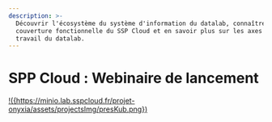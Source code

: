 ```yaml
---
description: >-
  Découvrir l'écosystème du système d'information du datalab, connaître la
  couverture fonctionnelle du SSP Cloud et en savoir plus sur les axes de
  travail du datalab.
---
```


# SPP Cloud : Webinaire de lancement

[!({https://minio.lab.sspcloud.fr/projet-onyxia/assets/projectsImg/presKub.png})]({https://minio.lab.sspcloud.fr/f7sggu/diffusion/kubernetes.mp})
